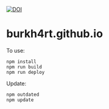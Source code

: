 [![DOI](https://www.zenodo.org/badge/93095358.svg)](https://www.zenodo.org/badge/latestdoi/93095358)

# burkh4rt.github.io

To use:

```
npm install
npm run build
npm run deploy
```

Update:

```
npm outdated
npm update
```
